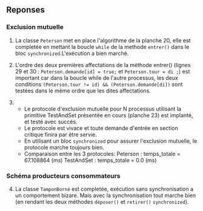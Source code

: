 Reponses
---------
### Exclusion mutuelle
1. La classe `Peterson` met en place l'algorithme de la planche 20, elle est completée en mettant la boucle `while` de la methode `entrer()` dans le bloc `synchronized`.L'exécution a bien marché.

2. L'ordre des deux premières affectations de la méthode entrer() (lignes 29 et 30 : 
`Peterson.demande[id] = true;` et `Peterson.tour = di ;`) est important car dans la boucle while de l'autre processus, les deux conditions `(Peterson.tour != id) && (Peterson.demande[di])` sont testées dans le mème ordre que les dites affectations.


3.  - Le protocole d'exclusion mutuelle pour N processus utilisant la primitive TestAndSet
	présentée en cours (planche 23) est implanté, et testé avec succés.
	- Le protocole est vivace et toute demande d'entrée 
	en section critique finira par être servie.
	- En utilisant un bloc `synchronized` pour assurer l'exclusion mutuelle, le protocole marche toujours bien.
	- Comparaison entre les 3 protocoles:
	    Peterson : temps_totale = 67.108864 (ms)
	    TestAndSet : temps_totale = 0.0 (ms)
	
### Schéma producteurs consommateurs
4. La classe `TamponBorné` est completée, exécution sans synchronisation a un comportement bizare. Mais avec la synchronisation tout marche bien (en rendant les deux méthodes `déposer()` et `retirer()` `synchronized`).
